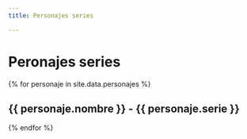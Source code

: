 ```yaml
---
title: Personajes series

---
```


# Peronajes series

{% for personaje in site.data.personajes %}
  ## {{ personaje.nombre }} - {{ personaje.serie }}
{% endfor %}